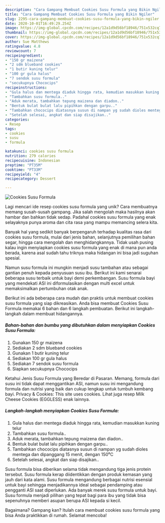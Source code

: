 ```yaml
---
description: "Cara Gampang Membuat Cookies Susu Formula yang Bikin Ngiler"
title: "Cara Gampang Membuat Cookies Susu Formula yang Bikin Ngiler"
slug: 2295-cara-gampang-membuat-cookies-susu-formula-yang-bikin-ngiler
date: 2020-10-01T16:49:29.254Z
image: https://img-global.cpcdn.com/recipes/12a1d9d56bf18946/751x532cq70/cookies-susu-formula-foto-resep-utama.jpg
thumbnail: https://img-global.cpcdn.com/recipes/12a1d9d56bf18946/751x532cq70/cookies-susu-formula-foto-resep-utama.jpg
cover: https://img-global.cpcdn.com/recipes/12a1d9d56bf18946/751x532cq70/cookies-susu-formula-foto-resep-utama.jpg
author: Sue Matthews
ratingvalue: 4.8
reviewcount: 7
recipeingredient:
- "150 gr maizena"
- "2 sdm blueband cookies"
- "1 butir kuning telur"
- "100 gr gula halus"
- "7 sendok susu formula"
- "secukupnya Chococips"
recipeinstructions:
- "Gula halus dan mentega diaduk hingga rata, kemudian masukkan kuning telur"
- "Tambahkan susu formula.."
- "Aduk merata, tambahkan tepung maizena dan diadon.."
- "Bentuk bulat bulat lalu pipihkan dengan garpu.."
- "Tambahkan chococips diatasnya susun di nampan yg sudah dioles mentega dan dipanggang 15 menit, dengan 150⁰C"
- "Setelah selesai, angkat dan siap disajikan.."
categories:
- Resep
tags:
- cookies
- susu
- formula

katakunci: cookies susu formula 
nutrition: 279 calories
recipecuisine: Indonesian
preptime: "PT35M"
cooktime: "PT33M"
recipeyield: "4"
recipecategory: Dessert

---
```



![Cookies Susu Formula](https://img-global.cpcdn.com/recipes/12a1d9d56bf18946/751x532cq70/cookies-susu-formula-foto-resep-utama.jpg)

Lagi mencari ide resep cookies susu formula yang unik? Cara membuatnya memang susah-susah gampang. Jika salah mengolah maka hasilnya akan hambar dan bahkan tidak sedap. Padahal cookies susu formula yang enak selayaknya punya aroma dan cita rasa yang mampu memancing selera kita.

Banyak hal yang sedikit banyak berpengaruh terhadap kualitas rasa dari cookies susu formula, mulai dari jenis bahan, selanjutnya pemilihan bahan segar, hingga cara mengolah dan menghidangkannya. Tidak usah pusing kalau ingin menyiapkan cookies susu formula yang enak di mana pun anda berada, karena asal sudah tahu triknya maka hidangan ini bisa jadi suguhan spesial.

Namun susu formula ini mungkin menjadi susu tambahan atau sebagai gantian penuh kepada penyusuan susu ibu. Berikut ini kami senarai beberapa susu terbaik untuk bayi demi perkembangan. Susu formula bayi yang mendekati ASI ini diformulasikan dengan multi excel untuk memaksimalkan pertumbuhan otak anak.


Berikut ini ada beberapa cara mudah dan praktis untuk membuat cookies susu formula yang siap dikreasikan. Anda bisa membuat Cookies Susu Formula memakai 6 bahan dan 6 langkah pembuatan. Berikut ini langkah-langkah dalam membuat hidangannya.

<!--inarticleads1-->

##### Bahan-bahan dan bumbu yang dibutuhkan dalam menyiapkan Cookies Susu Formula:

1. Gunakan 150 gr maizena
1. Sediakan 2 sdm blueband cookies
1. Gunakan 1 butir kuning telur
1. Sediakan 100 gr gula halus
1. Sediakan 7 sendok susu formula
1. Siapkan secukupnya Chococips


Ketahui Jenis Susu Formula yang Beredar di Pasaran. Memang, formula dari susu ini tidak dapat menggantikan ASI, namun susu ini mengandung formula dan nutrisi yang baik dan cukup lengkap untuk tumbuh kembang bayi. Privacy &amp; Cookies: This site uses cookies. Lihat juga resep Milk Cheese Cookies (EGGLESS) enak lainnya. 

<!--inarticleads2-->

##### Langkah-langkah menyiapkan Cookies Susu Formula:

1. Gula halus dan mentega diaduk hingga rata, kemudian masukkan kuning telur
1. Tambahkan susu formula..
1. Aduk merata, tambahkan tepung maizena dan diadon..
1. Bentuk bulat bulat lalu pipihkan dengan garpu..
1. Tambahkan chococips diatasnya susun di nampan yg sudah dioles mentega dan dipanggang 15 menit, dengan 150⁰C
1. Setelah selesai, angkat dan siap disajikan..


Susu formula bisa diberikan selama tidak mengandung tiga jenis protein tersebut. Susu formula kerap diidentikkan dengan produk kemasan yang jauh dari kata alami. Susu formula mengandung berbagai nutrisi esensial untuk bayi sehingga menjadikannya ideal sebagai pendamping atau pengganti ASI saat diperlukan. Ada banyak merek susu formula untuk bayi. Susu formula menjadi pilihan yang tepat bagi para ibu yang tidak bisa sepenuhnya memberi asupan berupa ASI kepada si kecil. 

Bagaimana? Gampang kan? Itulah cara membuat cookies susu formula yang bisa Anda praktikkan di rumah. Selamat mencoba!
